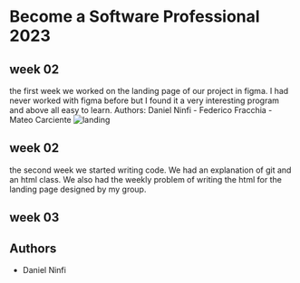 # Become a Software Professional 2023
## week 02
the first week we worked on the landing page of our project in figma.
I had never worked with figma before but I found it a very interesting program and above all easy to learn.
Authors: Daniel Ninfi - Federico Fracchia - Mateo Carciente
![landing](https://user-images.githubusercontent.com/92128525/227977515-b80aa7d4-c886-4fc0-b901-716f0450828e.jpg)

## week 02
the second week we started writing code.
We had an explanation of git and an html class.
We also had the weekly problem of writing the html for the landing page designed by my group. 

## week 03

## Authors
- Daniel Ninfi